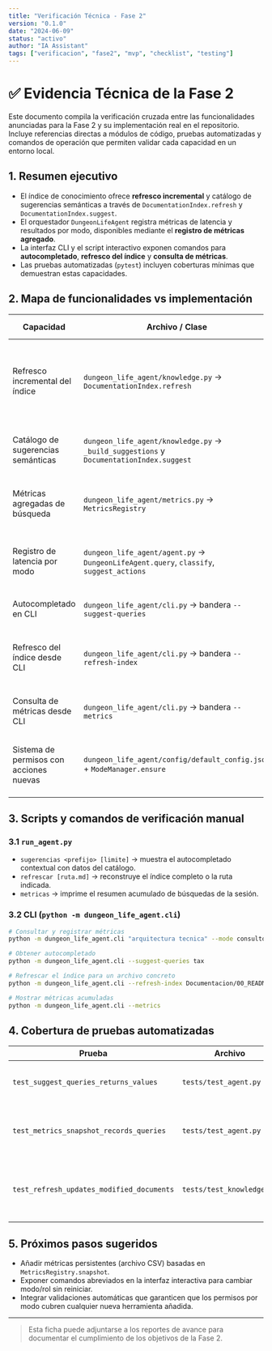 ```yaml
---
title: "Verificación Técnica - Fase 2"
version: "0.1.0"
date: "2024-06-09"
status: "activo"
author: "IA Assistant"
tags: ["verificacion", "fase2", "mvp", "checklist", "testing"]
---
```


# ✅ Evidencia Técnica de la Fase 2

Este documento compila la verificación cruzada entre las funcionalidades anunciadas para la Fase 2 y su implementación real en el repositorio. Incluye referencias directas a módulos de código, pruebas automatizadas y comandos de operación que permiten validar cada capacidad en un entorno local.

## 1. Resumen ejecutivo
- El índice de conocimiento ofrece **refresco incremental** y catálogo de sugerencias semánticas a través de `DocumentationIndex.refresh` y `DocumentationIndex.suggest`.
- El orquestador `DungeonLifeAgent` registra métricas de latencia y resultados por modo, disponibles mediante el **registro de métricas agregado**.
- La interfaz CLI y el script interactivo exponen comandos para **autocompletado**, **refresco del índice** y **consulta de métricas**.
- Las pruebas automatizadas (`pytest`) incluyen coberturas mínimas que demuestran estas capacidades.

## 2. Mapa de funcionalidades vs implementación

| Capacidad | Archivo / Clase | Descripción técnica | Cómo verificar |
|-----------|-----------------|---------------------|----------------|
| Refresco incremental del índice | `dungeon_life_agent/knowledge.py` → `DocumentationIndex.refresh` | Detecta cambios por archivo, actualiza documentos modificados y elimina obsoletos antes de reconstruir cachés. | Modifica un `.md` y ejecuta `python run_agent.py` → `refrescar`. Confirmar que nuevas búsquedas incluyen el contenido actualizado. |
| Catálogo de sugerencias semánticas | `dungeon_life_agent/knowledge.py` → `_build_suggestions` y `DocumentationIndex.suggest` | Genera un ranking de títulos, etiquetas y encabezados para autocompletar prefijos de consulta. | `python run_agent.py` → `sugerencias tax` o `python -m dungeon_life_agent.cli --suggest-queries tax`. |
| Métricas agregadas de búsqueda | `dungeon_life_agent/metrics.py` → `MetricsRegistry` | Guarda latencia y volumen de resultados; produce snapshot y reporte formateado. | Ejecutar varias consultas y luego `python run_agent.py` → `metricas` o `python -m dungeon_life_agent.cli --metrics`. |
| Registro de latencia por modo | `dungeon_life_agent/agent.py` → `DungeonLifeAgent.query`, `classify`, `suggest_actions` | Miden `time.perf_counter()` antes y después de la búsqueda y envían datos al `MetricsRegistry`. | Habilitar cualquier modo (`--mode taxonomico`) y comprobar en el reporte que aparece `mode:taxonomico`. |
| Autocompletado en CLI | `dungeon_life_agent/cli.py` → bandera `--suggest-queries` | Permite obtener sugerencias desde línea de comandos. | `python -m dungeon_life_agent.cli --suggest-queries tax`. |
| Refresco del índice desde CLI | `dungeon_life_agent/cli.py` → bandera `--refresh-index` | Reconstruye el índice de documentación opcionalmente sobre rutas concretas. | `python -m dungeon_life_agent.cli --refresh-index Documentacion/archivo.md`. |
| Consulta de métricas desde CLI | `dungeon_life_agent/cli.py` → bandera `--metrics` | Imprime el reporte textual generado por `MetricsRegistry`. | `python -m dungeon_life_agent.cli --metrics`. |
| Sistema de permisos con acciones nuevas | `dungeon_life_agent/config/default_config.json` + `ModeManager.ensure` | Añade `refresh_index`, `suggest_queries` y `metrics` a la matriz de permisos para cada modo. | Revisar JSON y ejecutar `pytest tests/test_agent.py::test_mode_permissions_are_enforced`. |

## 3. Scripts y comandos de verificación manual

### 3.1 `run_agent.py`
- `sugerencias <prefijo> [limite]` → muestra el autocompletado contextual con datos del catálogo.
- `refrescar [ruta.md]` → reconstruye el índice completo o la ruta indicada.
- `metricas` → imprime el resumen acumulado de búsquedas de la sesión.

### 3.2 CLI (`python -m dungeon_life_agent.cli`)

```bash
# Consultar y registrar métricas
python -m dungeon_life_agent.cli "arquitectura tecnica" --mode consultor

# Obtener autocompletado
python -m dungeon_life_agent.cli --suggest-queries tax

# Refrescar el índice para un archivo concreto
python -m dungeon_life_agent.cli --refresh-index Documentacion/00_README_Principal.md

# Mostrar métricas acumuladas
python -m dungeon_life_agent.cli --metrics
```

## 4. Cobertura de pruebas automatizadas

| Prueba | Archivo | Propósito |
|--------|---------|-----------|
| `test_suggest_queries_returns_values` | `tests/test_agent.py` | Confirma que el agente devuelve sugerencias de autocompletado. |
| `test_metrics_snapshot_records_queries` | `tests/test_agent.py` | Verifica que las métricas acumulen recuento tras una consulta. |
| `test_refresh_updates_modified_documents` | `tests/test_knowledge.py` | Demuestra el refresco incremental sobre documentos modificados. |

## 5. Próximos pasos sugeridos
- Añadir métricas persistentes (archivo CSV) basadas en `MetricsRegistry.snapshot`.
- Exponer comandos abreviados en la interfaz interactiva para cambiar modo/rol sin reiniciar.
- Integrar validaciones automáticas que garanticen que los permisos por modo cubren cualquier nueva herramienta añadida.

---

> Esta ficha puede adjuntarse a los reportes de avance para documentar el cumplimiento de los objetivos de la Fase 2.

